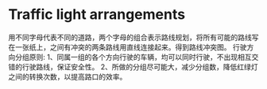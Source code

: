 # Traffic light arrangements
用不同字母代表不同的道路，两个字母的组合表示路线规划，将所有可能的路线写在一张纸上，之间有冲突的两条路线用直线连接起来。得到路线冲突图。
行驶方向分组原则:
1、同属一组的各个方向行驶的车辆，均可以同时行驶，不出现相互交错的行驶路线，保证安全性。
2、所做的分组尽可能大，减少分组数，降低红绿灯之间的转换次数，以提高路口的效率。

